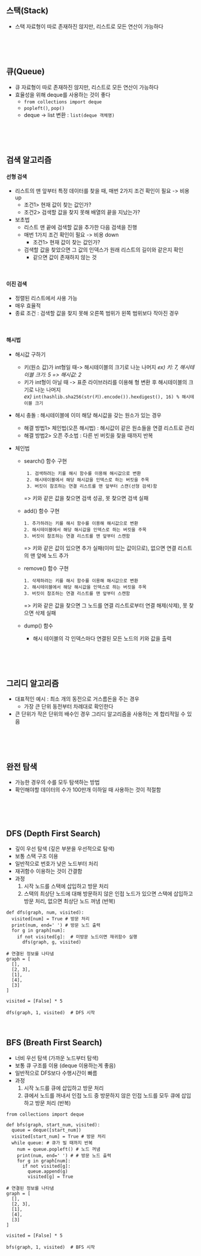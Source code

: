
## 스택(Stack)
- 스택 자료형이 따로 존재하진 않지만, 리스트로 모든 연산이 가능하다

<br><br><br>

## 큐(Queue)
- 큐 자료형이 따로 존재하진 않지만, 리스트로 모든 연산이 가능하다
- 효율성을 위해 deque를 사용하는 것이 좋다 
  - `from collections import deque`
  - `popleft()`, `pop()`
  - deque -> list 변환 : `list(deque 객체명)`

<br><br><br>

## 검색 알고리즘

#### 선형 검색
- 리스트의 맨 앞부터 특정 데이터를 찾을 때, 매번 2가지 조건 확인이 필요 -> 비용 up
  - 조건1> 현재 값이 찾는 값인가?
  - 조건2> 검색할 값을 찾지 못해 배열의 끝을 지났는가?
- 보초법
  - 리스트 맨 끝에 검색할 값을 추가한 다음 검색을 진행
  - 매번 1가지 조건 확인이 필요 -> 비용 down
    - 조건1> 현재 값이 찾는 값인가?
  - 검색할 값을 찾았으면 그 값의 인덱스가 원래 리스트의 길이와 같은지 확인
    - 같으면 값이 존재하지 않는 것 
<br>

#### 이진 검색
- 정렬된 리스트에서 사용 가능
- 매우 효율적
- 종료 조건 : 검색할 값을 찾지 못해 오른쪽 범위가 왼쪽 범위보다 작아진 경우

<br>

#### 해시법
- 해시값 구하기
  - 키(원소 값)가 int형일 때-> 해시테이블의 크기로 나눈 나머지 _ex) 키: 7, 해시테이블 크기: 5 => 해시값: 2_
  - 키가 int형이 아닐 때 -> 표준 라이브러리를 이용해 형 변환 후 해시테이블의 크기로 나눈 나머지 <br>
  _ex)_ `int(hashlib.sha256(str(키).encode()).hexdigest(), 16) % 해시테이블 크기`
  
  
- 해시 충돌 : 해시테이블에 이미 해당 해시값을 갖는 원소가 있는 경우
  - 해결 방법1> 체인법(오픈 해시법) : 해시값이 같은 원소들을 연결 리스트로 관리
  - 해결 방법2> 오픈 주소법 : 다른 빈 버킷을 찾을 때까지 반복


- 체인법
  - search() 함수 구현

         1. 검색하려는 키를 해시 함수를 이용해 해시값으로 변환
         2. 해시테이블에서 해당 해시값을 인덱스로 하는 버킷을 주목
         3. 버킷이 참조하는 연결 리스트를 맨 앞부터 스캔(선형 검색)함
    => 키와 같은 값을 찾으면 검색 성공, 못 찾으면 검색 실패

  - add() 함수 구현
  
        1. 추가하려는 키를 해시 함수를 이용해 해시값으로 변환
        2. 해시테이블에서 해당 해시값을 인덱스로 하는 버킷을 주목
        3. 버킷이 참조하는 연결 리스트를 맨 앞부터 스캔함
    => 키와 같은 값이 있으면 추가 실패(이미 있는 값이므로), 없으면 연결 리스트의 맨 앞에 노드 추가

  - remove() 함수 구현
  
        1. 삭제하려는 키를 해시 함수를 이용해 해시값으로 변환
        2. 해시테이블에서 해당 해시값을 인덱스로 하는 버킷을 주목
        3. 버킷이 참조하는 연결 리스트를 맨 앞부터 스캔함
    => 키와 같은 값을 찾으면 그 노드를 연결 리스트로부터 연결 해제(삭제), 못 찾으면 삭제 실패

  - dump() 함수
    - 해시 테이블의 각 인덱스마다 연결된 모든 노드의 키와 값을 출력

<br><br><br>

## 그리디 알고리즘
- 대표적인 예시 : 최소 개의 동전으로 거스름돈을 주는 경우
  - 가장 큰 단위 동전부터 차례대로 확인한다
- 큰 단위가 작은 단위의 배수인 경우 그리디 알고리즘을 사용하는 게 합리적일 수 있음

<br><br><br>

## 완전 탐색
- 가능한 경우의 수를 모두 탐색하는 방법
- 확인해야할 데이터의 수가 100만개 이하일 때 사용하는 것이 적절함

<br><br><br>

## DFS (Depth First Search)
- 깊이 우선 탐색 (깊은 부분을 우선적으로 탐색)
- 보통 스택 구조 이용
- 일반적으로 번호가 낮은 노드부터 처리
- 재귀함수 이용하는 것이 간결함
- 과정
  1. 시작 노드를 스택에 삽입하고 방문 처리
  2. 스택의 최상단 노드에 대해 방문하지 않은 인접 노드가 있으면 스택에 삽입하고 방문 처리, 없으면 최상단 노드 꺼냄 (반복)

```
def dfs(graph, num, visited):
  visited[num] = True # 방문 처리
  print(num, end=' ') # 방문 노드 출력
  for g in graph[num]:
    if not visited[g]:  # 미방문 노드이면 재귀함수 실행
      dfs(graph, g, visited)
```
```
# 연결된 정보를 나타냄
graph = [ 
  [],
  [2, 3],
  [1],
  [4],
  [3]
]

visited = [False] * 5

dfs(graph, 1, visited)  # DFS 시작
```

<br>

## BFS (Breath First Search)
- 너비 우선 탐색 (가까운 노드부터 탐색)
- 보통 큐 구조를 이용 (deque 이용하는게 좋음)
- 일반적으로 DFS보다 수행시간이 빠름
- 과정
  1. 시작 노드를 큐에 삽입하고 방문 처리
  2. 큐에서 노드를 꺼내서 인접 노드 중 방문하지 않은 인접 노드를 모두 큐에 삽입하고 방문 처리 (반복)


```
from collections import deque

def bfs(graph, start_num, visited):
  queue = deque([start_num])
  visited[start_num] = True # 방문 처리
  while queue: # 큐가 빌 때까지 반복
    num = queue.popleft() # 노드 꺼냄
    print(num, end=' ') # # 방문 노드 출력
    for g in graph[num]:
      if not visited[g]:
        queue.append(g)
        visited[g] = True
```
```
# 연결된 정보를 나타냄
graph = [ 
  [],
  [2, 3],
  [1],
  [4],
  [3]
]

visited = [False] * 5

bfs(graph, 1, visited)  # BFS 시작
```

